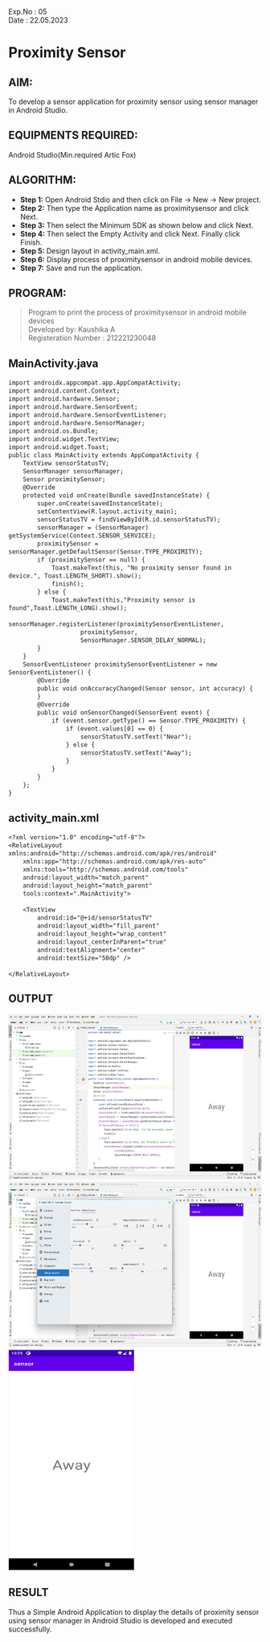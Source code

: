 Exp.No : 05 
&emsp;
&emsp;
&emsp;
&emsp;
&emsp;
&emsp;
&emsp;
&emsp;
&emsp;
&emsp;
&emsp;
&emsp;
&emsp;
&emsp;
&emsp;
&emsp;
&emsp;
&emsp;
&emsp;
&emsp;
&emsp;
&emsp;
Date : 22.05.2023 
<br>
# Proximity Sensor
## AIM:
To develop a sensor application for proximity sensor using sensor manager in Android Studio.
## EQUIPMENTS REQUIRED:
Android Studio(Min.required Artic Fox)
## ALGORITHM:
- **Step 1:** Open Android Stdio and then click on File -> New -> New project.
- **Step 2:** Then type the Application name as proximitysensor and click Next.
- **Step 3:** Then select the Minimum SDK as shown below and click Next.
- **Step 4:** Then select the Empty Activity and click Next. Finally click Finish.
- **Step 5:** Design layout in activity_main.xml.
- **Step 6:** Display process of proximitysensor in android mobile devices.
- **Step 7:** Save and run the application.

## PROGRAM:
> Program to print the process of proximitysensor in android mobile devices<br> Developed by: Kaushika A <br> Registeration Number : 212221230048


## MainActivity.java

```
import androidx.appcompat.app.AppCompatActivity;
import android.content.Context;
import android.hardware.Sensor;
import android.hardware.SensorEvent;
import android.hardware.SensorEventListener;
import android.hardware.SensorManager;
import android.os.Bundle;
import android.widget.TextView;
import android.widget.Toast;
public class MainActivity extends AppCompatActivity {
    TextView sensorStatusTV;
    SensorManager sensorManager;
    Sensor proximitySensor;
    @Override
    protected void onCreate(Bundle savedInstanceState) {
        super.onCreate(savedInstanceState);
        setContentView(R.layout.activity_main);
        sensorStatusTV = findViewById(R.id.sensorStatusTV);
        sensorManager = (SensorManager) getSystemService(Context.SENSOR_SERVICE);
        proximitySensor = sensorManager.getDefaultSensor(Sensor.TYPE_PROXIMITY);
        if (proximitySensor == null) {
            Toast.makeText(this, "No proximity sensor found in device.", Toast.LENGTH_SHORT).show();
            finish();
        } else {
            Toast.makeText(this,"Proximity sensor is found",Toast.LENGTH_LONG).show();
            sensorManager.registerListener(proximitySensorEventListener,
                    proximitySensor,
                    SensorManager.SENSOR_DELAY_NORMAL);
        }
    }
    SensorEventListener proximitySensorEventListener = new SensorEventListener() {
        @Override
        public void onAccuracyChanged(Sensor sensor, int accuracy) {
        }
        @Override
        public void onSensorChanged(SensorEvent event) {
            if (event.sensor.getType() == Sensor.TYPE_PROXIMITY) {
                if (event.values[0] == 0) {
                    sensorStatusTV.setText("Near");
                } else {
                    sensorStatusTV.setText("Away");
                }
            }
        }
    };
}

```

## activity_main.xml

```
<?xml version="1.0" encoding="utf-8"?>
<RelativeLayout xmlns:android="http://schemas.android.com/apk/res/android"
    xmlns:app="http://schemas.android.com/apk/res-auto"
    xmlns:tools="http://schemas.android.com/tools"
    android:layout_width="match_parent"
    android:layout_height="match_parent"
    tools:context=".MainActivity">

    <TextView
        android:id="@+id/sensorStatusTV"
        android:layout_width="fill_parent"
        android:layout_height="wrap_content"
        android:layout_centerInParent="true"
        android:textAlignment="center"
        android:textSize="50dp" />

</RelativeLayout>
```

## OUTPUT

<img src="https://github.com/Kaushika-Anandh/Advance-Android-Odd-/blob/main/proximitysensor/1.png" width="600" height="330">

<img src="https://github.com/Kaushika-Anandh/Advance-Android-Odd-/blob/main/proximitysensor/2.png" width="600" height="330">

<img src="https://github.com/Kaushika-Anandh/Advance-Android-Odd-/blob/main/proximitysensor/3.png" width="250" height="440">

## RESULT

Thus a Simple Android Application to display the details of proximity sensor using sensor manager in Android Studio is developed and executed successfully.
